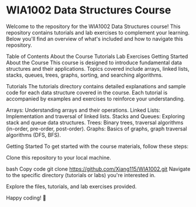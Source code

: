 # WIA1002 Data Structures Course
Welcome to the repository for the WIA1002 Data Structures course! This repository contains tutorials and lab exercises to complement your learning. Below you'll find an overview of what's included and how to navigate this repository.

Table of Contents
About the Course
Tutorials
Lab Exercises
Getting Started
About the Course
This course is designed to introduce fundamental data structures and their applications. Topics covered include arrays, linked lists, stacks, queues, trees, graphs, sorting, and searching algorithms.

Tutorials
The tutorials directory contains detailed explanations and sample code for each data structure covered in the course. Each tutorial is accompanied by examples and exercises to reinforce your understanding.

Arrays: Understanding arrays and their operations.
Linked Lists: Implementation and traversal of linked lists.
Stacks and Queues: Exploring stack and queue data structures.
Trees: Binary trees, traversal algorithms (in-order, pre-order, post-order).
Graphs: Basics of graphs, graph traversal algorithms (DFS, BFS).

Getting Started
To get started with the course materials, follow these steps:

Clone this repository to your local machine.

bash
Copy code
git clone https://github.com/Xiang115/WIA1002.git
Navigate to the specific directory (tutorials or labs) you're interested in.

Explore the files, tutorials, and lab exercises provided.

Happy coding! 🚀

